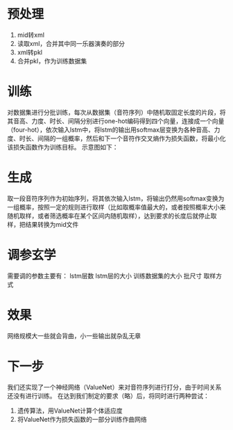 # 预处理
1. mid转xml
1. 读取xml，合并其中同一乐器演奏的部分
1. xml转pkl
1. 合并pkl，作为训练数据集

# 训练
对数据集进行分批训练，每次从数据集（音符序列）中随机取固定长度的片段，将其音高、力度、时长、间隔分别进行one-hot编码得到四个向量，连接成一个向量（four-hot），依次输入lstm中，将lstm的输出用softmax层变换为各种音高、力度、时长、间隔的一组概率，然后和下一个音符作交叉熵作为损失函数，将最小化该损失函数作为训练目标。
示意图如下：

# 生成
取一段音符序列作为初始序列，将其依次输入lstm，将输出仍然用softmax变换为一组概率，按照一定的规则进行取样（比如取概率值最大的，或者按照概率大小来随机取样，或者筛选概率在某个区间内随机取样），达到要求的长度后就停止取样，把结果转换为mid文件

# 调参玄学
需要调的参数主要有：
lstm层数
lstm层的大小
训练数据集的大小
批尺寸
取样方式

# 效果
网络规模大一些就会背曲，小一些输出就杂乱无章

# 下一步
我们还实现了一个神经网络（ValueNet）来对音符序列进行打分，由于时间关系还没有进行训练。
在达到我们制定的要求（略）后，将同时进行两种尝试：
1. 遗传算法，用ValueNet计算个体适应度
2. 将ValueNet作为损失函数的一部分训练作曲网络
